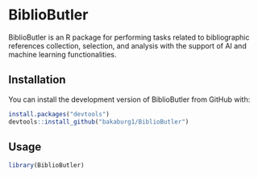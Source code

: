 # BiblioButler

BiblioButler is an R package for performing tasks related to bibliographic references collection, selection, and analysis with the support of AI and machine learning functionalities.

## Installation

You can install the development version of BiblioButler from GitHub with:

```R
install.packages("devtools")
devtools::install_github("bakaburg1/BiblioButler")
```

## Usage

```R
library(BiblioButler)
```

